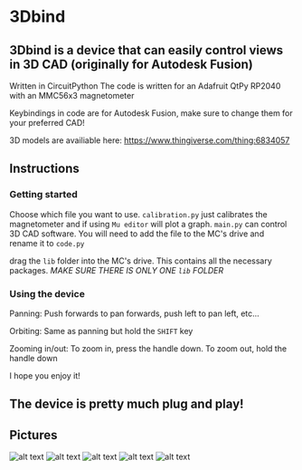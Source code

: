# 3Dbind
## 3Dbind is a device that can easily control views in 3D CAD (originally for Autodesk Fusion)
Written in CircuitPython
The code is written for an Adafruit QtPy RP2040 with an MMC56x3 magnetometer

Keybindings in code are for Autodesk Fusion, make sure to change them for your preferred CAD!

3D models are availiable here: https://www.thingiverse.com/thing:6834057

## Instructions
### Getting started
Choose which file you want to use. `calibration.py` just calibrates the magnetometer and if using `Mu editor` will plot a graph. `main.py` can control 3D CAD software.
You will need to add the file to the MC's drive and rename it to `code.py`

drag the `lib` folder into the MC's drive. This contains all the necessary packages. *MAKE SURE THERE IS ONLY ONE `lib` FOLDER*

### Using the device
Panning: Push forwards to pan forwards, push left to pan left, etc...

Orbiting: Same as panning but hold the `SHIFT` key

Zooming in/out: To zoom in, press the handle down. To zoom out, hold the handle down

I hope you enjoy it!

## The device is pretty much plug and play!

## Pictures
![alt text](https://github.com/Chiron8/3Dbind/blob/images/IMG_7438.jpg)
![alt text](https://github.com/Chiron8/3Dbind/blob/images/IMG_7439.jpg)
![alt text](https://github.com/Chiron8/3Dbind/blob/images/IMG_7440.jpg)
![alt text](https://github.com/Chiron8/3Dbind/blob/images/IMG_7441.jpg)
![alt text](https://github.com/Chiron8/3Dbind/blob/images/IMG_7437.jpg)
